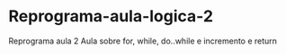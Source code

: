 # Reprograma-aula-logica-2
Reprograma aula 2
Aula sobre for, while, do..while e incremento e return

